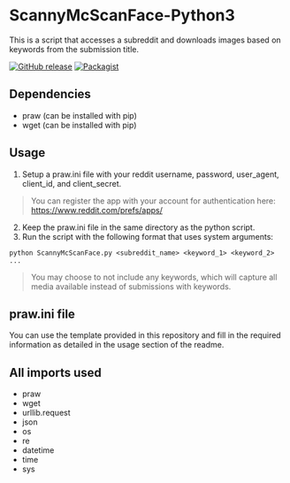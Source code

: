 # ScannyMcScanFace-Python3
This is a script that accesses a subreddit and downloads images based on keywords from the submission title.

[![GitHub release](https://img.shields.io/badge/Build-1.0-brightgreen.svg)](https://github.com/DuckBoss/ScannyMcScanFace-Python3/releases/latest)
[![Packagist](https://img.shields.io/badge/License-MIT-blue.svg)](https://github.com/DuckBoss/ScannyMcScanFace-Python3/blob/master/LICENSE)


## Dependencies
- praw (can be installed with pip)
- wget (can be installed with pip)

## Usage
1) Setup a praw.ini file with your reddit username, password, user_agent, client_id, and client_secret.
> You can register the app with your account for authentication here: https://www.reddit.com/prefs/apps/
2) Keep the praw.ini file in the same directory as the python script.
3) Run the script with the following format that uses system arguments:
```
python ScannyMcScanFace.py <subreddit_name> <keyword_1> <keyword_2> ...
```
> You may choose to not include any keywords, which will capture all media available instead of submissions with keywords.

## praw.ini file
You can use the template provided in this repository and fill in the required information as detailed in the usage section of the readme.

## All imports used
- praw
- wget
- urllib.request
- json
- os
- re
- datetime
- time
- sys
